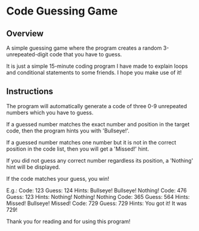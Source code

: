 Code Guessing Game
========================================

Overview
----------------------------------------

A simple guessing game where the program creates a random 3-unrepeated-digit code that you have to guess. 

It is just a simple 15-minute coding program I have made to explain loops and conditional statements to some friends. I hope you make use of it!

Instructions
------------------------------------------
The program will automatically generate a code of three 0-9 unrepeated numbers which you have to guess.

If a guessed number matches the exact number and position in the target code, then the program hints you with 'Bullseye!'.

If a guessed number matches one number but it is not in the correct position in the code list, then you will get a 'Missed!' hint.

If you did not guess any correct number regardless its position, a 'Nothing' hint will be displayed.

If the code matches your guess, you win!

E.g.:
Code: 123   Guess: 124   Hints: Bullseye! Bullseye! Nothing!
Code: 476   Guess: 123   Hints: Nothing! Nothing! Nothing
Code: 365   Guess: 564   Hints: Missed! Bullseye! Missed!
Code: 729   Guess: 729   Hints: You got it! It was 729!

Thank you for reading and for using this program! 